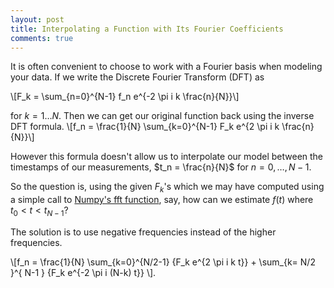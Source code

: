 ```yaml
---
layout: post
title: Interpolating a Function with Its Fourier Coefficients
comments: true
---
```

It is often convenient to choose to work with a Fourier basis when modeling your data. If we write the Discrete Fourier Transform (DFT) as 

\\[F_k = \sum_{n=0}^{N-1} f_n e^{-2 \pi i k \frac{n}{N}}\\]

for $k = 1 \ldots N$. Then we can get our original function back using the inverse DFT formula. 
\\[f_n = \frac{1}{N} \sum_{k=0}^{N-1} F_k e^{2 \pi i k \frac{n}{N}}\\]

However this formula doesn't allow us to interpolate our model between the timestamps of our measurements, $t_n = \frac{n}{N}$ for $n = 0, \ldots , N-1$.

So the question is, using the given $F_k$'s which we may have computed using a simple call to [Numpy's fft function](http://docs.scipy.org/doc/numpy/reference/routines.fft.html), say, 
how can we estimate $f(t)$ where $t_0 \lt t \lt t_{N-1}$?

The solution is to use negative frequencies instead of the higher frequencies.

\\[f_n = \frac{1}{N} \sum_{k=0}^{N/2-1} {F_k e^{2 \pi i k t}} +  \sum_{k= N/2 }^{ N-1 } {F_k e^{-2 \pi i (N-k) t}} \\].
